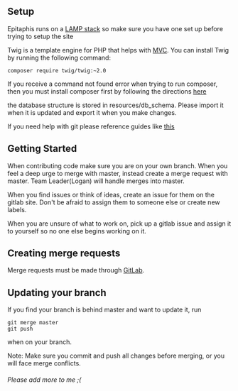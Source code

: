 ## Setup

Epitaphis runs on a [LAMP stack](https://en.wikipedia.org/wiki/LAMP_(software_bundle)) so make sure you have one set up before trying to setup the site

Twig is a template engine for PHP that helps with [MVC](https://en.wikipedia.org/wiki/Model%E2%80%93view%E2%80%93controller). You can install Twig by running the following command:

```
composer require twig/twig:~2.0
```

If you receive a command not found error when trying to run composer, then you must install composer first by following the directions [here](https://getcomposer.org/doc/00-intro.md)

the database structure is stored in resources/db_schema. Please import it when it is updated and export it when you make changes.

If you need help with git please reference guides like [this](http://rogerdudler.github.io/git-guide/)

## Getting Started

When contributing code make sure you are on your own branch. When you feel a deep urge to merge with master, instead create a merge request with master. Team Leader(Logan) will handle merges into master.

When you find issues or think of ideas, create an issue for them on the gitlab site. Don't be afraid to assign them to someone else or create new labels.

When you are unsure of what to work on, pick up a gitlab issue and assign it to yourself so no one else begins working on it.

## Creating merge requests

Merge requests must be made through [GitLab](https://gitlab.com/Epitaphis/Epitaphis/merge_requests).

## Updating your branch

If you find your branch is behind master and want to update it, run

```
git merge master
git push
```

when on your branch.

Note: Make sure you commit and push all changes before merging, or you will face merge conflicts.

######  Please add more to me ;(

